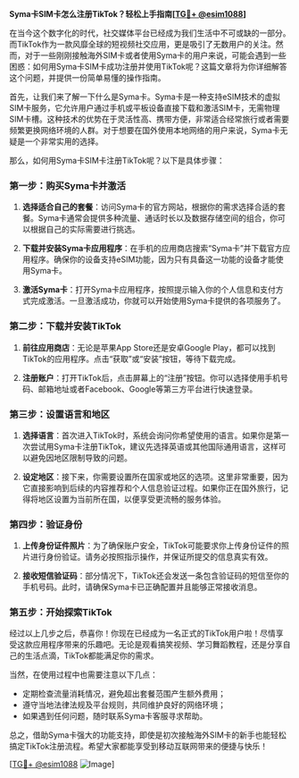 **Syma卡SIM卡怎么注册TikTok？轻松上手指南[[TG💪+ @esim1088](https://t.me/s/esim1088)]**

在当今这个数字化的时代，社交媒体平台已经成为我们生活中不可或缺的一部分。而TikTok作为一款风靡全球的短视频社交应用，更是吸引了无数用户的关注。然而，对于一些刚刚接触海外SIM卡或者使用Syma卡的用户来说，可能会遇到一些困惑：如何用Syma卡SIM卡成功注册并使用TikTok呢？这篇文章将为你详细解答这个问题，并提供一份简单易懂的操作指南。

首先，让我们来了解一下什么是Syma卡。Syma卡是一种支持eSIM技术的虚拟SIM卡服务，它允许用户通过手机或平板设备直接下载和激活SIM卡，无需物理SIM卡槽。这种技术的优势在于灵活性高、携带方便，非常适合经常旅行或者需要频繁更换网络环境的人群。对于想要在国外使用本地网络的用户来说，Syma卡无疑是一个非常实用的选择。

那么，如何用Syma卡SIM卡注册TikTok呢？以下是具体步骤：

### 第一步：购买Syma卡并激活

1. **选择适合自己的套餐**：访问Syma卡的官方网站，根据你的需求选择合适的套餐。Syma卡通常会提供多种流量、通话时长以及数据存储空间的组合，你可以根据自己的实际需要进行挑选。
   
2. **下载并安装Syma卡应用程序**：在手机的应用商店搜索“Syma卡”并下载官方应用程序。确保你的设备支持eSIM功能，因为只有具备这一功能的设备才能使用Syma卡。

3. **激活Syma卡**：打开Syma卡应用程序，按照提示输入你的个人信息和支付方式完成激活。一旦激活成功，你就可以开始使用Syma卡提供的各项服务了。

### 第二步：下载并安装TikTok

1. **前往应用商店**：无论是苹果App Store还是安卓Google Play，都可以找到TikTok的应用程序。点击“获取”或“安装”按钮，等待下载完成。

2. **注册账户**：打开TikTok后，点击屏幕上的“注册”按钮。你可以选择使用手机号码、邮箱地址或者Facebook、Google等第三方平台进行快速登录。

### 第三步：设置语言和地区

1. **选择语言**：首次进入TikTok时，系统会询问你希望使用的语言。如果你是第一次尝试用Syma卡注册TikTok，建议先选择英语或其他国际通用语言，这样可以避免因地区限制导致的问题。

2. **设定地区**：接下来，你需要设置所在国家或地区的选项。这里非常重要，因为它直接影响到后续的内容推荐和个人信息验证过程。如果你正在国外旅行，记得将地区设置为当前所在国，以便享受更流畅的服务体验。

### 第四步：验证身份

1. **上传身份证件照片**：为了确保账户安全，TikTok可能要求你上传身份证件的照片进行身份验证。请务必按照指示操作，并保证所提交的信息真实有效。

2. **接收短信验证码**：部分情况下，TikTok还会发送一条包含验证码的短信至你的手机号码。此时，请确保Syma卡已正确配置并且能够正常接收消息。

### 第五步：开始探索TikTok

经过以上几步之后，恭喜你！你现在已经成为一名正式的TikTok用户啦！尽情享受这款应用程序带来的乐趣吧。无论是观看搞笑视频、学习舞蹈教程，还是分享自己的生活点滴，TikTok都能满足你的需求。

当然，在使用过程中也需要注意以下几点：

- 定期检查流量消耗情况，避免超出套餐范围产生额外费用；
- 遵守当地法律法规及平台规则，共同维护良好的网络环境；
- 如果遇到任何问题，随时联系Syma卡客服寻求帮助。

总之，借助Syma卡强大的功能支持，即使是初次接触海外SIM卡的新手也能轻松搞定TikTok注册流程。希望大家都能享受到移动互联网带来的便捷与快乐！

[[TG💪+ @esim1088](https://t.me/s/esim1088) ![Image](https://i.postimg.cc/4NQfJmqS/Snipaste-2025-05-13-00-14-12.png)]
